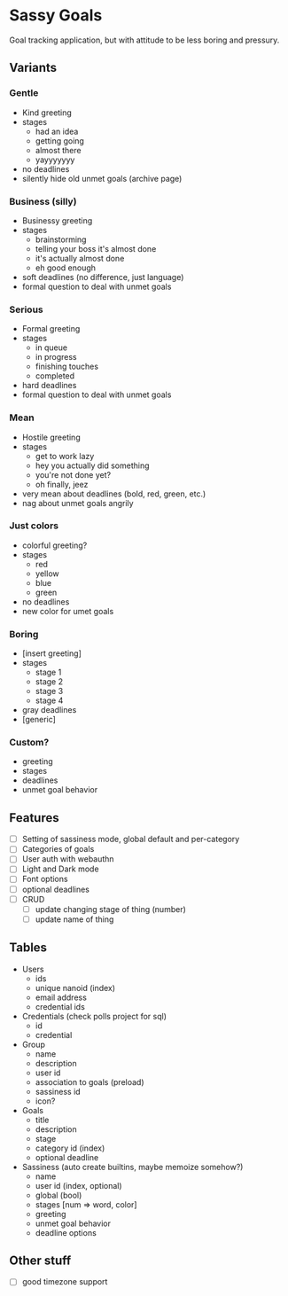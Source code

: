# Sassy Goals

Goal tracking application, but with attitude to be less boring and pressury.


## Variants

### Gentle

- Kind greeting
- stages
  - had an idea
  - getting going
  - almost there
  - yayyyyyyy
- no deadlines
- silently hide old unmet goals (archive page)


### Business (silly)

- Businessy greeting
- stages
  - brainstorming
  - telling your boss it's almost done
  - it's actually almost done
  - eh good enough
- soft deadlines (no difference, just language)
- formal question to deal with unmet goals

### Serious

- Formal greeting
- stages
  - in queue
  - in progress
  - finishing touches
  - completed
- hard deadlines
- formal question to deal with unmet goals

### Mean

- Hostile greeting
- stages
  - get to work lazy
  - hey you actually did something
  - you're not done yet?
  - oh finally, jeez
- very mean about deadlines (bold, red, green, etc.)
- nag about unmet goals angrily

### Just colors

- colorful greeting?
- stages
  - red
  - yellow
  - blue
  - green
- no deadlines
- new color for umet goals

### Boring

- [insert greeting]
- stages
  - stage 1
  - stage 2
  - stage 3
  - stage 4
- gray deadlines
- [generic]

### Custom?
- greeting
- stages
- deadlines
- unmet goal behavior


## Features

- [ ] Setting of sassiness mode, global default and per-category
- [ ] Categories of goals
- [ ] User auth with webauthn
- [ ] Light and Dark mode
- [ ] Font options
- [ ] optional deadlines
- [ ] CRUD
  - [ ] update changing stage of thing (number)
  - [ ] update name of thing

## Tables

- Users
  - ids
  - unique nanoid (index)
  - email address
  - credential ids
- Credentials (check polls project for sql)
  - id
  - credential
- Group
  - name
  - description
  - user id
  - association to goals (preload)
  - sassiness id
  - icon?
- Goals
  - title
  - description
  - stage
  - category id (index)
  - optional deadline
- Sassiness (auto create builtins, maybe memoize somehow?)
  - name
  - user id (index, optional)
  - global (bool) 
  - stages [num => word, color]
  - greeting
  - unmet goal behavior
  - deadline options



## Other stuff

- [ ] good timezone support

